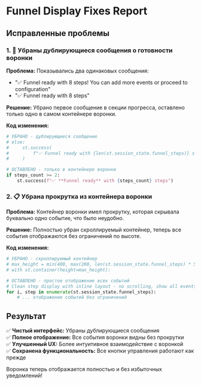 # Funnel Display Fixes Report

## Исправленные проблемы

### 1. 🚫 Убраны дублирующиеся сообщения о готовности воронки

**Проблема:** Показывались два одинаковых сообщения:
- "✅ Funnel ready with 8 steps! You can add more events or proceed to configuration" 
- "✅ Funnel ready with 8 steps"

**Решение:** Убрано первое сообщение в секции прогресса, оставлено только одно в самом контейнере воронки.

**Код изменения:**
```python
# УБРАНО - дублирующееся сообщение
# else:
#     st.success(
#         f"✅ Funnel ready with {len(st.session_state.funnel_steps)} steps! You can add more events or proceed to configuration."
#     )

# ОСТАВЛЕНО - только в контейнере воронки
if steps_count >= 2:
    st.success(f"✅ **Funnel ready** with {steps_count} steps")
```

### 2. 📋 Убрана прокрутка из контейнера воронки

**Проблема:** Контейнер воронки имел прокрутку, которая скрывала буквально одно событие, что было неудобно.

**Решение:** Полностью убран скроллируемый контейнер, теперь все события отображаются без ограничений по высоте.

**Код изменения:**
```python
# УБРАНО - скроллируемый контейнер
# max_height = min(400, max(200, len(st.session_state.funnel_steps) * 50))
# with st.container(height=max_height):

# ОСТАВЛЕНО - простое отображение всех событий
# Clean step display with inline layout - no scrolling, show all events
for i, step in enumerate(st.session_state.funnel_steps):
    # ... отображение событий без ограничений
```

## Результат

✅ **Чистый интерфейс:** Убраны дублирующиеся сообщения  
✅ **Полное отображение:** Все события воронки видны без прокрутки  
✅ **Улучшенный UX:** Более интуитивное взаимодействие с воронкой  
✅ **Сохранена функциональность:** Все кнопки управления работают как прежде

Воронка теперь отображается полностью и без избыточных уведомлений! 
